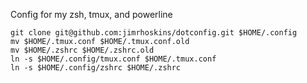 Config for my zsh, tmux, and powerline

    git clone git@github.com:jimrhoskins/dotconfig.git $HOME/.config
    mv $HOME/.tmux.conf $HOME/.tmux.conf.old
    mv $HOME/.zshrc $HOME/.zshrc.old
    ln -s $HOME/.config/tmux.conf $HOME/.tmux.conf
    ln -s $HOME/.config/zshrc $HOME/.zshrc

